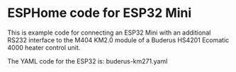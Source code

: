 # ESPHome code for ESP32 Mini

This is example code for connecting an ESP32 Mini with an additional RS232 interface to the M404 KM2.0 module of a Buderus HS4201 Ecomatic 4000 heater control unit.

The YAML code for the ESP32 is: buderus-km271.yaml

